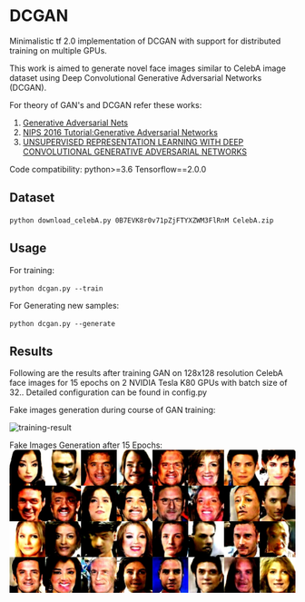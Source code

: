 # DCGAN

Minimalistic tf 2.0 implementation of DCGAN with support for distributed training on multiple GPUs.

This work is aimed to generate novel face images similar to CelebA image dataset using Deep Convolutional Generative Adversarial Networks (DCGAN).

For theory of GAN's and DCGAN refer these works:
1. [Generative Adversarial Nets](https://papers.nips.cc/paper/5423-generative-adversarial-nets.pdf)
2. [NIPS 2016 Tutorial:Generative Adversarial Networks](https://arxiv.org/pdf/1701.00160.pdf)
3. [UNSUPERVISED REPRESENTATION LEARNING WITH DEEP CONVOLUTIONAL GENERATIVE ADVERSARIAL NETWORKS](https://arxiv.org/pdf/1511.06434.pdf)

Code compatibility:
python>=3.6
Tensorflow==2.0.0

## Dataset

`python download_celebA.py 0B7EVK8r0v71pZjFTYXZWM3FlRnM CelebA.zip`

## Usage

For training:

`python dcgan.py --train`

For Generating new samples:

`python dcgan.py --generate`


## Results

Following are the results after training GAN on 128x128 resolution CelebA face images for 15 epochs on 2 NVIDIA Tesla K80 GPUs with batch size of 32.. Detailed configuration can be found in config.py 

Fake images generation during course of GAN training:

![training-result](results/dcgan_training.gif)

Fake Images Generation after 15 Epochs:
![results_15epoch](results/fakes_epoch15.jpg)

